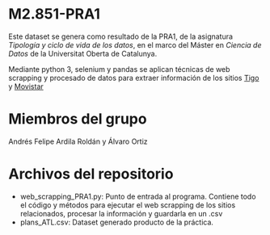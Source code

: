 # M2.851-PRA1

Este dataset se genera como resultado de la PRA1, de la asignatura *Tipología y ciclo de vida de los datos*, en el marco
del Máster en *Ciencia de Datos* de la Universitat Oberta de Catalunya.

Mediante python 3, selenium y pandas se aplican técnicas de web scrapping y procesado de datos para extraer información
de los sitios [Tigo](compras.tigo.com.co/movil/pospago) y [Movistar](movistar.co/pospago)

# Miembros del grupo

Andrés Felipe Ardila Roldán y Álvaro Ortiz

# Archivos del repositorio

* web_scrapping_PRA1.py: Punto de entrada al programa. Contiene todo el código y métodos para ejecutar el web scrapping
  de los sitios relacionados, procesar la información y guardarla en un .csv
* plans_ATL.csv: Dataset generado producto de la práctica.


